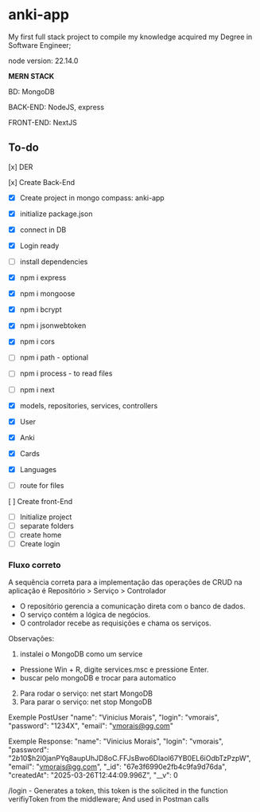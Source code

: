 # anki-app

My first full stack project to compile my knowledge acquired  my Degree in Software Engineer;

node version: 22.14.0

**MERN STACK**

BD: MongoDB

BACK-END: NodeJS, express

FRONT-END: NextJS

## To-do

[x] DER

[x] Create Back-End
 - [x] Create project in mongo compass: anki-app
 - [x] initialize package.json
 - [x] connect in DB
 - [x] Login ready
 - [ ] install dependencies
  - [x] npm i express
  - [x] npm i mongoose
  - [x] npm i bcrypt
  - [x] npm i jsonwebtoken
  - [x] npm i cors
  - [ ] npm i path - optional
  - [ ] npm i process - to read files
  - [ ] npm i next
  

 - [x]  models, repositories, services, controllers
  - [x] User
  - [x] Anki
  - [x] Cards
  - [x] Languages 
  - [ ] route for files

[ ] Create front-End
 - [ ] Initialize project
 - [ ] separate folders
 - [ ] create home
 - [ ] Create login

### Fluxo correto

A sequência correta para a implementação das operações de CRUD na aplicação é Repositório > Serviço > Controlador

- O repositório gerencia a comunicação direta com o banco de dados.
- O serviço contém a lógica de negócios.
- O controlador recebe as requisições e chama os serviços.

Observações:

1. instalei o MongoDB como um service
  -  Pressione Win + R, digite services.msc e pressione Enter.
  - buscar pelo mongoDB e trocar para automatico
2. Para rodar o serviço: net start MongoDB
3. Para parar o serviço: net stop MongoDB

Exemple PostUser
  "name": "Vinicius Morais",
  "login": "vmorais",
  "password": "1234X",
  "email": "vmorais@gg.com"

Exemple Response:
  "name": "Vinicius Morais",
  "login": "vmorais",
  "password": "$2b$10$h2l0janPYq8aupUhJD8oC.FFJsBwo6Dlaol67YB0EL6iOdbTzPzpW",
  "email": "vmorais@gg.com",
  "_id": "67e3f6990e2fb4c9fa9d76da",
  "createdAt": "2025-03-26T12:44:09.996Z",
  "__v": 0

/login - Generates a token, this token is the solicited in the function verifiyToken from the middleware; And used in Postman calls 